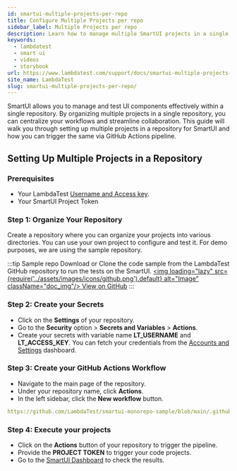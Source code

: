 ```yaml
---
id: smartui-multiple-projects-per-repo
title: Configure Multiple Projects per repo
sidebar_label: Multiple Projects per repo
description: Learn how to manage multiple SmartUI projects in a single repository with ease using this detailed documentation.
keywords:
  - lambdatest
  - smart ui
  - videos
  - storybook
url: https://www.lambdatest.com/support/docs/smartui-multiple-projects-per-repo/
site_name: LambdaTest
slug: smartui-multiple-projects-per-repo/
---
```


<script type="application/ld+json"
      dangerouslySetInnerHTML={{ __html: JSON.stringify({
       "@context": "https://schema.org",
        "@type": "BreadcrumbList",
        "itemListElement": [{
          "@type": "ListItem",
          "position": 1,
          "name": "LambdaTest",
          "item": "https://www.lambdatest.com"
        },{
          "@type": "ListItem",
          "position": 2,
          "name": "Support",
          "item": "https://www.lambdatest.com/support/docs/"
        },{
          "@type": "ListItem",
          "position": 3,
          "name": "Monorepo",
          "item": "https://www.lambdatest.com/support/docs/smartui-multiple-projects-per-repo/"
        }]
      })
    }}
></script>
SmartUI allows you to manage and test UI components effectively within a single repository. By organizing multiple projects in a single repository, you can centralize your workflows and streamline collaboration. This guide will walk you through setting up multiple projects in a repository for SmartUI and how you can trigger the same via GitHub Actions pipeline.

## Setting Up Multiple Projects in a Repository

### Prerequisites
- Your LambdaTest [Username and Access key](https://accounts.lambdatest.com/security).
- Your SmartUI Project Token

### Step 1: Organize Your Repository
Create a repository where you can organize your projects into various directories. You can use your own project to configure and test it. For demo purposes, we are using the sample repository.

:::tip Sample repo
Download or Clone the code sample from the LambdaTest GitHub repository to run the tests on the SmartUI.
<a href="https://github.com/LambdaTest/smartui-monorepo-sample/" className="github__anchor"><img loading="lazy" src={require('../assets/images/icons/github.png').default} alt="Image" className="doc_img"/> View on GitHub</a>
:::

### Step 2: Create your Secrets
- Click on the **Settings** of your repository.
- Go to the **Security** option > **Secrets and Variables** > **Actions**.
- Create your secrets with variable name **LT_USERNAME** and **LT_ACCESS_KEY**. You can fetch your credentials from the [Accounts and Settings](https://accounts.lambdatest.com/security) dashboard.

### Step 3: Create your GitHub Actions Workflow
- Navigate to the main page of the repository.
- Under your repository name, click **Actions**.
- In the left sidebar, click the **New workflow** button.

```yaml reference
https://github.com/LambdaTest/smartui-monorepo-sample/blob/main/.github/workflows/main.yml
```

### Step 4: Execute your projects
- Click on the **Actions** button of your repository to trigger the pipeline.
- Provide the **PROJECT TOKEN** to trigger your code projects.
- Go to the [SmartUI Dashboard](https://smartui.lambdatest.com/) to check the results.